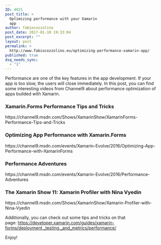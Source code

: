 ```yaml
---
ID: 4921
post_title: >
  Optimizing performance with your Xamarin
  app
author: fabiocozzolino
post_date: 2017-01-10 19:33:04
post_excerpt: ""
layout: post
permalink: >
  http://www.fabiocozzolino.eu/optimizing-performance-xamarin-app/
published: true
dsq_needs_sync:
  - "1"
---
```

Performance are one of the key features in the app development. If your app is too slow, the users will close immediately. In this post, you can find some interesting videos from Channel9 about performance optimization of apps builded with Xamarin.
<h3>Xamarin.Forms Performance Tips and Tricks</h3>
https://channel9.msdn.com/Shows/XamarinShow/XamarinForms-Performance-Tips-and-Tricks
<h3>Optimizing App Performance with Xamarin.Forms</h3>
https://channel9.msdn.com/events/Xamarin-Evolve/2016/Optimizing-App-Performance-with-XamarinForms
<h3>Performance Adventures</h3>
https://channel9.msdn.com/events/Xamarin-Evolve/2016/Performance-Adventures
<h3>The Xamarin Show 11: Xamarin Profiler with Nina Vyedin</h3>
https://channel9.msdn.com/Shows/XamarinShow/Xamarin-Profiler-with-Nina-Vyedin

Additionally, you can check out some tips and tricks on that page: <a href="https://developer.xamarin.com/guides/xamarin-forms/deployment,_testing,_and_metrics/performance/">https://developer.xamarin.com/guides/xamarin-forms/deployment,_testing,_and_metrics/performance/</a>

Enjoy!